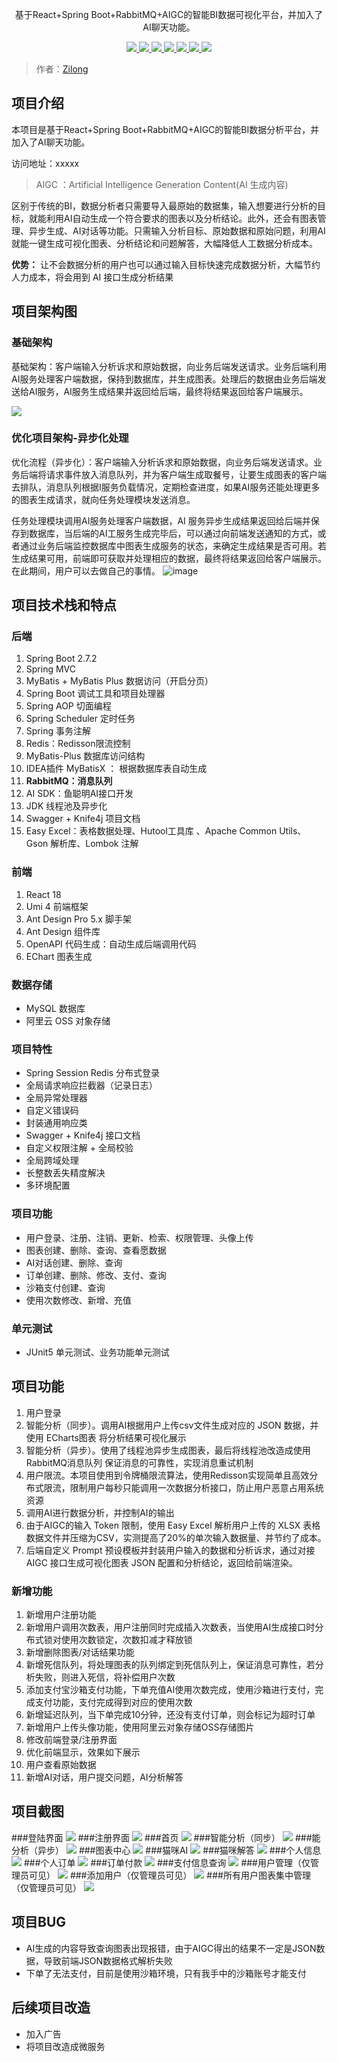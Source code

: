 <p align="center">
   基于React+Spring Boot+RabbitMQ+AIGC的智能BI数据可视化平台，并加入了AI聊天功能。
</p>

<p align="center">
   <a target="_blank" href="https://github.com/ttkican/Blog">
      <img src="https://img.shields.io/badge/JDK-8-green"/>
      <img src="https://img.shields.io/badge/springboot-2.7.0-green"/>
      <img src="https://img.shields.io/badge/react-green"/>
      <img src="https://img.shields.io/badge/mysql-5.7-green"/>
      <img src="https://img.shields.io/badge/mybatis--plus-3.5.2-green"/>
      <img src="https://img.shields.io/badge/redis-6.2.6-green"/>
      <img src="https://img.shields.io/badge/nacos-2.2.1-green"/>
   </a>
</p>


> 作者：[Zilong](https://github.com/Xiezilonger)

## 项目介绍
本项目是基于React+Spring Boot+RabbitMQ+AIGC的智能BI数据分析平台，并加入了AI聊天功能。

访问地址：xxxxx
> AIGC ：Artificial Intelligence Generation Content(AI 生成内容)

区别于传统的BI，数据分析者只需要导入最原始的数据集，输入想要进行分析的目标，就能利用AI自动生成一个符合要求的图表以及分析结论。此外，还会有图表管理、异步生成、AI对话等功能。只需输入分析目标、原始数据和原始问题，利用AI就能一键生成可视化图表、分析结论和问题解答，大幅降低人工数据分析成本。

**优势：** 让不会数据分析的用户也可以通过输入目标快速完成数据分析，大幅节约人力成本，将会用到 AI 接口生成分析结果

## 项目架构图
### 基础架构
基础架构：客户端输入分析诉求和原始数据，向业务后端发送请求。业务后端利用AI服务处理客户端数据，保持到数据库，并生成图表。处理后的数据由业务后端发送给AI服务，AI服务生成结果并返回给后端，最终将结果返回给客户端展示。

![](https://user-images.githubusercontent.com/94662685/248857523-deff2de3-c370-4a9a-9628-723ace5ab4b3.png)
### 优化项目架构-异步化处理
优化流程（异步化）：客户端输入分析诉求和原始数据，向业务后端发送请求。业务后端将请求事件放入消息队列，并为客户端生成取餐号，让要生成图表的客户端去排队，消息队列根据I服务负载情况，定期检查进度，如果AI服务还能处理更多的图表生成请求，就向任务处理模块发送消息。

任务处理模块调用AI服务处理客户端数据，AI 服务异步生成结果返回给后端并保存到数据库，当后端的AI工服务生成完毕后，可以通过向前端发送通知的方式，或者通过业务后端监控数据库中图表生成服务的状态，来确定生成结果是否可用。若生成结果可用，前端即可获取并处理相应的数据，最终将结果返回给客户端展示。在此期间，用户可以去做自己的事情。
![image](https://user-images.githubusercontent.com/94662685/248858431-6dbf41e0-adfe-40cf-94da-f3db6c73b69d.png)

## 项目技术栈和特点
### 后端
1. Spring Boot 2.7.2
2. Spring MVC
3. MyBatis + MyBatis Plus 数据访问（开启分页）
4. Spring Boot 调试工具和项目处理器
5. Spring AOP 切面编程
6. Spring Scheduler 定时任务
7. Spring 事务注解
8. Redis：Redisson限流控制
9. MyBatis-Plus 数据库访问结构
10. IDEA插件 MyBatisX ： 根据数据库表自动生成
11. **RabbitMQ：消息队列**
12. AI SDK：鱼聪明AI接口开发
13. JDK 线程池及异步化
15. Swagger + Knife4j 项目文档
16. Easy Excel：表格数据处理、Hutool工具库 、Apache Common Utils、Gson 解析库、Lombok 注解

### 前端
1. React 18
2. Umi 4 前端框架
3. Ant Design Pro 5.x 脚手架
4. Ant Design 组件库 
5. OpenAPI 代码生成：自动生成后端调用代码
6. EChart 图表生成

### 数据存储
- MySQL 数据库
- 阿里云 OSS 对象存储

### 项目特性
- Spring Session Redis 分布式登录
- 全局请求响应拦截器（记录日志）
- 全局异常处理器
- 自定义错误码
- 封装通用响应类
- Swagger + Knife4j 接口文档
- 自定义权限注解 + 全局校验
- 全局跨域处理
- 长整数丢失精度解决
- 多环境配置

### 项目功能
- 用户登录、注册、注销、更新、检索、权限管理、头像上传
- 图表创建、删除、查询、查看愿数据
- AI对话创建、删除、查询
- 订单创建、删除、修改、支付、查询
- 沙箱支付创建、查询
- 使用次数修改、新增、充值

### 单元测试
- JUnit5 单元测试、业务功能单元测试

## 项目功能
1. 用户登录
2. 智能分析（同步）。调用AI根据用户上传csv文件生成对应的 JSON 数据，并使用 ECharts图表 将分析结果可视化展示
3. 智能分析（异步）。使用了线程池异步生成图表，最后将线程池改造成使用 RabbitMQ消息队列 保证消息的可靠性，实现消息重试机制
4. 用户限流。本项目使用到令牌桶限流算法，使用Redisson实现简单且高效分布式限流，限制用户每秒只能调用一次数据分析接口，防止用户恶意占用系统资源
5. 调用AI进行数据分析，并控制AI的输出
6. 由于AIGC的输入 Token 限制，使用 Easy Excel 解析用户上传的 XLSX 表格数据文件并压缩为CSV，实测提高了20%的单次输入数据量、并节约了成本。
7. 后端自定义 Prompt 预设模板并封装用户输入的数据和分析诉求，通过对接 AIGC 接口生成可视化图表 JSON 配置和分析结论，返回给前端渲染。
### 新增功能
1. 新增用户注册功能
2. 新增用户调用次数表，用户注册同时完成插入次数表，当使用AI生成接口时分布式锁对使用次数锁定，次数扣减才释放锁
3. 新增删除图表/对话结果功能
4. 新增死信队列，将处理图表的队列绑定到死信队列上，保证消息可靠性，若分析失败，则进入死信，将补偿用户次数
5. 添加支付宝沙箱支付功能，下单充值AI使用次数完成，使用沙箱进行支付，完成支付功能，支付完成得到对应的使用次数
6. 新增延迟队列，当下单完成10分钟，还没有支付订单，则会标记为超时订单
7. 新增用户上传头像功能，使用阿里云对象存储OSS存储图片
8. 修改前端登录/注册界面
9. 优化前端显示，效果如下展示
10. 用户查看原始数据
11. 新增AI对话，用户提交问题，AI分析解答

## 项目截图
###登陆界面
![](https://living-10086.oss-cn-chengdu.aliyuncs.com/bi-oss/%E6%96%B0%E5%BB%BA%E6%96%87%E4%BB%B6%E5%A4%B9/001.png)
###注册界面
![](https://living-10086.oss-cn-chengdu.aliyuncs.com/bi-oss/%E6%96%B0%E5%BB%BA%E6%96%87%E4%BB%B6%E5%A4%B9/002.png)
###首页
![](https://living-10086.oss-cn-chengdu.aliyuncs.com/bi-oss/%E6%96%B0%E5%BB%BA%E6%96%87%E4%BB%B6%E5%A4%B9/003.png)
###智能分析（同步）
![](https://living-10086.oss-cn-chengdu.aliyuncs.com/bi-oss/%E6%96%B0%E5%BB%BA%E6%96%87%E4%BB%B6%E5%A4%B9/004.png)
###能分析（异步）
![](https://living-10086.oss-cn-chengdu.aliyuncs.com/bi-oss/%E6%96%B0%E5%BB%BA%E6%96%87%E4%BB%B6%E5%A4%B9/005.png)
###图表中心
![](https://living-10086.oss-cn-chengdu.aliyuncs.com/bi-oss/%E6%96%B0%E5%BB%BA%E6%96%87%E4%BB%B6%E5%A4%B9/006.png)
###猫咪AI
![](https://living-10086.oss-cn-chengdu.aliyuncs.com/bi-oss/%E6%96%B0%E5%BB%BA%E6%96%87%E4%BB%B6%E5%A4%B9/007.png)
###猫咪解答
![](https://living-10086.oss-cn-chengdu.aliyuncs.com/bi-oss/%E6%96%B0%E5%BB%BA%E6%96%87%E4%BB%B6%E5%A4%B9/008.png)
###个人信息
![](https://living-10086.oss-cn-chengdu.aliyuncs.com/bi-oss/%E6%96%B0%E5%BB%BA%E6%96%87%E4%BB%B6%E5%A4%B9/009.png)
###个人订单
![](https://living-10086.oss-cn-chengdu.aliyuncs.com/bi-oss/%E6%96%B0%E5%BB%BA%E6%96%87%E4%BB%B6%E5%A4%B9/010.png)
###订单付款
![](https://living-10086.oss-cn-chengdu.aliyuncs.com/bi-oss/%E6%96%B0%E5%BB%BA%E6%96%87%E4%BB%B6%E5%A4%B9/011.png)
###支付信息查询
![](https://living-10086.oss-cn-chengdu.aliyuncs.com/bi-oss/%E6%96%B0%E5%BB%BA%E6%96%87%E4%BB%B6%E5%A4%B9/012.png)
###用户管理（仅管理员可见）
![](https://living-10086.oss-cn-chengdu.aliyuncs.com/bi-oss/%E6%96%B0%E5%BB%BA%E6%96%87%E4%BB%B6%E5%A4%B9/013.png)
###添加用户（仅管理员可见）
![](https://living-10086.oss-cn-chengdu.aliyuncs.com/bi-oss/%E6%96%B0%E5%BB%BA%E6%96%87%E4%BB%B6%E5%A4%B9/014.png)
###所有用户图表集中管理（仅管理员可见）
![](https://living-10086.oss-cn-chengdu.aliyuncs.com/bi-oss/%E6%96%B0%E5%BB%BA%E6%96%87%E4%BB%B6%E5%A4%B9/015.png)

## 项目BUG
- AI生成的内容导致查询图表出现报错，由于AIGC得出的结果不一定是JSON数据，导致前端JSON数据格式解析失败
- 下单了无法支付，目前是使用沙箱环境，只有我手中的沙箱账号才能支付

## 后续项目改造
- 加入广告
- 将项目改造成微服务

